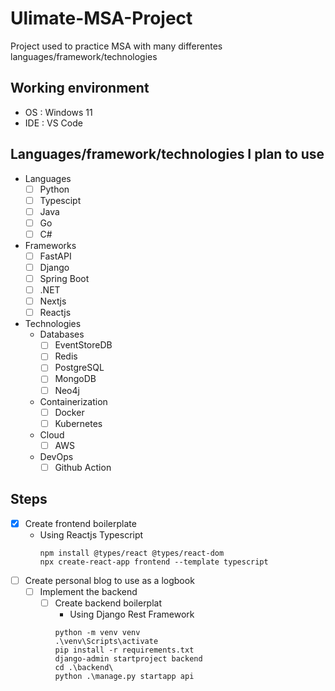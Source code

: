 # Ulimate-MSA-Project
Project used to practice MSA with many differentes languages/framework/technologies

## Working environment
- OS : Windows 11
- IDE : VS Code


## Languages/framework/technologies I plan to use
- Languages
    - [ ] Python
    - [ ] Typescipt
    - [ ] Java
    - [ ] Go
    - [ ] C#
- Frameworks
  - [ ] FastAPI
  - [ ] Django
  - [ ] Spring Boot
  - [ ] .NET
  - [ ] Nextjs
  - [ ] Reactjs
- Technologies
  - Databases
    - [ ] EventStoreDB
    - [ ] Redis
    - [ ] PostgreSQL
    - [ ] MongoDB
    - [ ] Neo4j
  - Containerization
    - [ ] Docker
    - [ ] Kubernetes
  - Cloud
    - [ ] AWS
  - DevOps
    - [ ] Github Action

## Steps
- [x] Create frontend boilerplate
  - Using Reactjs Typescript
    ```shell
    npm install @types/react @types/react-dom
    npx create-react-app frontend --template typescript
    ```
- [ ] Create personal blog to use as a logbook
  - [ ] Implement the backend
    - [ ] Create backend boilerplat 
      - Using Django Rest Framework
      ```shell
      python -m venv venv
      .\venv\Scripts\activate
      pip install -r requirements.txt
      django-admin startproject backend
      cd .\backend\
      python .\manage.py startapp api
      ```
